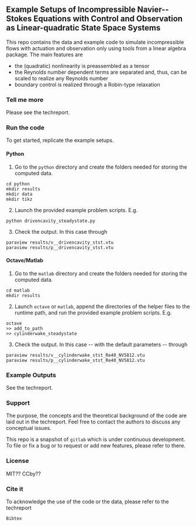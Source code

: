 ## Example Setups of Incompressible Navier--Stokes Equations with Control and Observation as Linear-quadratic State Space Systems

This repo contains the data and example code to simulate incompressible flows with actuation and observation only using tools from a linear algebra package. The main features are

 * the (quadratic) nonlinearity is preassembled as a tensor
 * the Reynolds number dependent terms are separated and, thus, can be scaled to realize any Reynolds number
 * boundary control is realized through a Robin-type relaxation

### Tell me more

Please see the techreport.

### Run the code

To get started, replicate the example setups.

#### Python

 1. Go to the `python` directory and create the folders needed for storing the computed data.
```
cd python
mkdir results
mkdir data
mkdir tikz
```
 2. Launch the provided example problem scripts. E.g.
```
python drivencavity_steadystate.py
```
 3. Check the output. In this case through
```
paraview results/v__drivencavity_stst.vtu
paraview results/p__drivencavity_stst.vtu
```

#### Octave/Matlab
 1. Go to the `matlab` directory and create the folders needed for storing the computed data.
```
cd matlab
mkdir results
```
 2. Launch `octave` or `matlab`, append the directories of the helper files to the runtime path, and run the provided example problem scripts. E.g.
```
octave
>> add_to_path
>> cylinderwake_steadystate
```
 3. Check the output. In this case -- with the default parameters -- through
```
paraview results/v__cylinderwake_stst_Re40_NV5812.vtu
paraview results/p__cylinderwake_stst_Re40_NV5812.vtu
```

### Example Outputs

See the techreport.

### Support
The purpose, the concepts and the theoretical background of the code are laid out in the techreport. Feel free to contact the authors to discuss any conceptual issues.

This repo is a snapshot of `gitlab` which is under continuous development. To file or fix a bug or to request or add new features, please refer to there. 

### License
MIT?? CCby??

### Cite it
To acknowledge the use of the code or the data, please refer to the techreport
```
Bibtex
```

